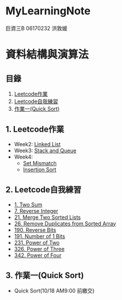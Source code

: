 # MyLearningNote

巨資三B 06170232 洪敦媛
# 資料結構與演算法
## 目錄
1. [Leetcode作業](https://github.com/HTY62006/MyLearningNote#1-leetcode%E4%BD%9C%E6%A5%AD)
2. [Leetcode自我練習](https://github.com/HTY62006/MyLearningNote#2-leetcode%E8%87%AA%E6%88%91%E7%B7%B4%E7%BF%92)
3. [作業一(Quick Sort)](https://github.com/HTY62006/MyLearningNote#3-%E4%BD%9C%E6%A5%AD%E4%B8%80quick-sort)
## 1. Leetcode作業
   * Week2: [Linked List](https://github.com/HTY62006/MyLearningNote/blob/master/Linked%20list.md)
   * Week3: [Stack and Queue](https://github.com/HTY62006/MyLearningNote/blob/master/Stack%20%26%20Queue.md)
   * Week4: 
     * [Set Mismatch](https://github.com/HTY62006/MyLearningNote/blob/master/Set%20Mismatch.md)
     * [Insertion Sort](https://github.com/HTY62006/MyLearningNote/blob/master/Insertion%20Sort.md)
## 2. Leetcode自我練習
   * [1. Two Sum](https://github.com/HTY62006/MyLearningNote/blob/master/Leetcode/week2/1.%20Two%20Sum.py)
   * [7. Reverse Integer](https://github.com/HTY62006/MyLearningNote/blob/master/Leetcode/week3/7.%20Reverse%20Integer.py)
   * [21. Merge Two Sorted Lists](https://github.com/HTY62006/MyLearningNote/blob/master/Leetcode/week2/21.%20Merge%20Two%20Sorted%20Lists.py)
   * [26. Remove Duplicates from Sorted Array](https://github.com/HTY62006/MyLearningNote/blob/master/Leetcode/week3/26.%20Remove%20Duplicates%20from%20Sorted%20Array.py)
   * [190. Reverse Bits](https://github.com/HTY62006/MyLearningNote/blob/master/Leetcode/week3/190.%20Reverse%20Bits.py)
   * [191. Number of 1 Bits](https://github.com/HTY62006/MyLearningNote/blob/master/Leetcode/week3/191.%20Number%20of%201%20Bits.py)
   * [231. Power of Two](https://github.com/HTY62006/MyLearningNote/blob/master/Leetcode/week4/231.%20Power%20of%20Two.py)
   * [326. Power of Three](https://github.com/HTY62006/MyLearningNote/blob/master/Leetcode/week4/326.%20Power%20of%20Three.py)
   * [342. Power of Four](https://github.com/HTY62006/MyLearningNote/blob/master/Leetcode/week4/342.%20Power%20of%20Four.py)
## 3. 作業一(Quick Sort)
   * Quick Sort(10/18 AM9:00 前繳交)
